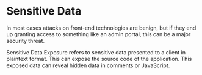 # Sensitive Data

In most cases attacks on front-end technologies are benign, but if they end up granting access to something like an admin portal, this can be a major security threat.

Sensitive Data Exposure refers to sensitive data presented to a client in plaintext format. This can expose the source code of the application. This exposed data can reveal hidden data in comments or JavaScript.